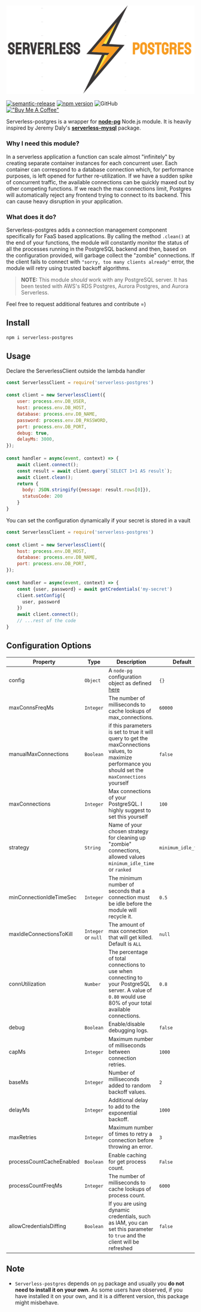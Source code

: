 [![Serverless-postgres](logo.png)](https://github.com/MatteoGioioso/serverless-pg/)

[![semantic-release](https://img.shields.io/badge/%20%20%F0%9F%93%A6%F0%9F%9A%80-semantic--release-e10079.svg)](https://github.com/MatteoGioioso/serverless-pg)
[![npm version](https://badge.fury.io/js/serverless-postgres.svg)](https://badge.fury.io/js/serverless-postgres)
![GitHub](https://img.shields.io/github/license/MatteoGioioso/serverless-pg) \
[!["Buy Me A Coffee"](https://www.buymeacoffee.com/assets/img/custom_images/orange_img.png)](https://www.buymeacoffee.com/matteogioioso)


Serverless-postgres is a wrapper for **[node-pg](https://github.com/brianc/node-postgres)** Node.js module.
It is heavily inspired by Jeremy Daly's **[serverless-mysql](https://github.com/jeremydaly/serverless-mysql)** package.

### Why I need this module?
In a serverless application a function can scale almost "infinitely" by creating separate container instances 
for each concurrent user. 
Each container can correspond to a database connection which, for performance purposes, is left opened for further
re-utilization. If we have a sudden spike of concurrent traffic, the available connections can be quickly maxed out
by other competing functions.
If we reach the max connections limit, Postgres will automatically reject any frontend trying to connect to its backend.
This can cause heavy disruption in your application.

### What does it do?
Serverless-postgres adds a connection management component specifically for FaaS based applications.
By calling the method `.clean()` at the end of your functions, the module will constantly monitor the status of all
the processes running in the PostgreSQL backend and then, based on the configuration provided, 
will garbage collect the "zombie" connections.
If the client fails to connect with `"sorry, too many clients already"` error, the module will retry
using trusted backoff algorithms.

> **NOTE:** This module *should* work with any PostgreSQL server. 
It has been tested with AWS's RDS Postgres, Aurora Postgres, and Aurora Serverless.

Feel free to request additional features and contribute =)

## Install

```bash
npm i serverless-postgres
```

## Usage

Declare the ServerlessClient outside the lambda handler

```javascript
const ServerlessClient = require('serverless-postgres')

const client = new ServerlessClient({
    user: process.env.DB_USER,
    host: process.env.DB_HOST,
    database: process.env.DB_NAME,
    password: process.env.DB_PASSWORD,
    port: process.env.DB_PORT,
    debug: true,
    delayMs: 3000,
});

const handler = async(event, context) => {
    await client.connect();
    const result = await client.query(`SELECT 1+1 AS result`);
    await client.clean();
    return {
      body: JSON.stringify({message: result.rows[0]}),
      statusCode: 200
    }
}

```

You can set the configuration dynamically if your secret is stored in a vault

```javascript
const ServerlessClient = require('serverless-postgres')

const client = new ServerlessClient({
    host: process.env.DB_HOST,
    database: process.env.DB_NAME,
    port: process.env.DB_PORT,
});

const handler = async(event, context) => {
    const {user, password} = await getCredentials('my-secret')
    client.setConfig({
      user, password
    })
    await client.connect();
    // ...rest of the code
}

```



## Configuration Options

| Property | Type | Description | Default |
| -------- | ---- | ----------- | ------- |
| config | `Object` | A `node-pg` configuration object as defined [here](https://node-postgres.com/api/client) | `{}` |
| maxConnsFreqMs | `Integer` | The number of milliseconds to cache lookups of max_connections. | `60000` |
| manualMaxConnections | `Boolean` | if this parameters is set to true it will query to get the maxConnections values, to maximize performance you should set the `maxConnections` yourself | `false` |
| maxConnections | `Integer` | Max connections of your PostgreSQL. I highly suggest to set this yourself | `100` |
| strategy | `String` | Name of your chosen strategy for cleaning up "zombie" connections, allowed values `minimum_idle_time` or `ranked` | `minimum_idle_time` |
| minConnectionIdleTimeSec | `Integer` | The minimum number of seconds that a connection must be idle before the module will recycle it. | `0.5` |
| maxIdleConnectionsToKill | `Integer` or `null` | The amount of max connection that will get killed. Default is `ALL` | `null` |
| connUtilization | `Number` | The percentage of total connections to use when connecting to your PostgreSQL server. A value of `0.80` would use 80% of your total available connections. | `0.8` |
| debug | `Boolean` | Enable/disable debugging logs. | `false` |
| capMs | `Integer` | Maximum number of milliseconds between connection retries. | `1000` |
| baseMs | `Integer` | Number of milliseconds added to random backoff values. | `2` |
| delayMs | `Integer` | Additional delay to add to the exponential backoff. | `1000` |
| maxRetries | `Integer` | Maximum number of times to retry a connection before throwing an error. | `3` |
| processCountCacheEnabled | `Boolean` | Enable caching for get process count. | `False` |
| processCountFreqMs | `Integer` | The number of milliseconds to cache lookups of process count. | `6000` |
| allowCredentialsDiffing | `Boolean` | If you are using dynamic credentials, such as IAM, you can set this parameter to `true` and the client will be refreshed | `false` |


## Note

- `Serverless-postgres` depends on `pg` package and usually you **do not need to install it on your own**. 
  As some users have observed, if you have installed it on your own, and it is a different version,
  this package might misbehave.
